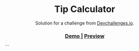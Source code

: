 <h1 align="center">Tip Calculator</h1>

<div align="center">
   Solution for a challenge from  <a href="http://devchallenges.io" target="_blank">Devchallenges.io</a>.
</div>

<div align="center">
  <h3>
    <a href="https://grand-jalebi-f40f05.netlify.app/">
      Demo
    </a>
    <span> | </span>
    <a href="https://github.com/user-attachments/assets/bb151334-ea9f-4722-b833-0b9d015728a3">
      Preview
    </a>
  </h3>
</div>
```
